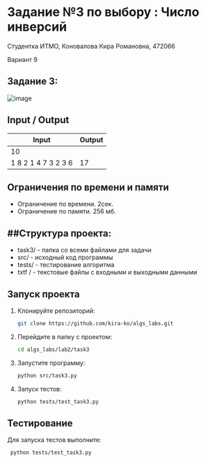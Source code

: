 # Задание №3 по выбору : Число инверсий
Cтудентка ИТМО, Коновалова Кира Романовна, 472066

Вариант 9

## Задание 3:
![image](https://github.com/user-attachments/assets/771cf5a9-33ea-446f-b450-aedee7ef6a19)


## Input / Output

| Input    | Output |
|----------|----------|
| 10        |
1 8 2 1 4 7 3 2 3 6  | 17


## Ограничения по времени и памяти

- Ограничение по времени. 2сек.
- Ограничение по памяти. 256 мб.

##Структура проекта:
-------
* task3/ - папка со всеми файлами для задачи
* src/ - исходный код программы
* tests/ - тестирование алгоритма
* txtf / - текстовые файлы с входными и выходными данными

## Запуск проекта
1. Клонируйте репозиторий:
   ```bash
   git clone https://github.com/kira-ko/algs_labs.git
   ```
2. Перейдите в папку с проектом:
   ```bash
   cd algs_labs/lab2/task3
   ```
3. Запустите программу:
   ```bash
   python src/task3.py
   ```

4. Запуск тестов:
   ```bash
   python tests/test_task3.py
   ```

## Тестирование
Для запуска тестов выполните:
```bash
 python tests/test_task3.py
 ```
